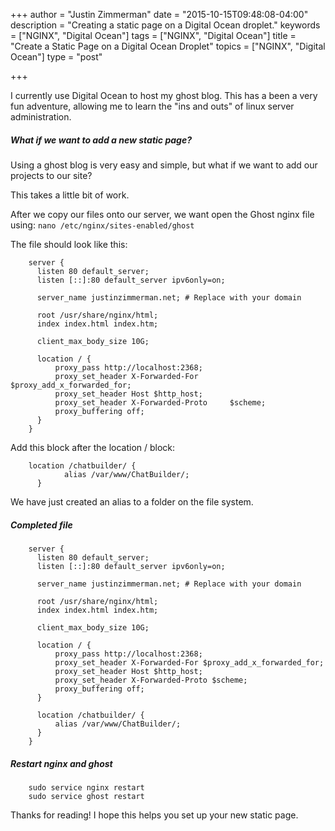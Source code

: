 +++
author = "Justin Zimmerman"
date = "2015-10-15T09:48:08-04:00"
description = "Creating a static page on a Digital Ocean droplet."
keywords = ["NGINX", "Digital Ocean"]
tags = ["NGINX", "Digital Ocean"]
title = "Create a Static Page on a Digital Ocean Droplet"
topics = ["NGINX", "Digital Ocean"]
type = "post"

+++

I currently use Digital Ocean to host my ghost blog. This has a been a very fun adventure, allowing me to learn the "ins and outs" of linux server administration.

##### What if we want to add a new static page?
Using a ghost blog is very easy and simple, but what if we want to add our projects to our site?

This takes a little bit of work.

After we copy our files onto our server, we want open the Ghost nginx file using:
`nano /etc/nginx/sites-enabled/ghost`

The file should look like this:

```
    server {
      listen 80 default_server;
      listen [::]:80 default_server ipv6only=on;

      server_name justinzimmerman.net; # Replace with your domain

      root /usr/share/nginx/html;
      index index.html index.htm;

      client_max_body_size 10G;

      location / {
          proxy_pass http://localhost:2368;
          proxy_set_header X-Forwarded-For   $proxy_add_x_forwarded_for;
          proxy_set_header Host $http_host;
          proxy_set_header X-Forwarded-Proto     $scheme;
          proxy_buffering off;
      }
    }
```

Add this block after the location / block:

```
    location /chatbuilder/ {
            alias /var/www/ChatBuilder/;
      }
```

We have just created an alias to a folder on the file system.

##### Completed file

```
    server {
      listen 80 default_server;
      listen [::]:80 default_server ipv6only=on;

      server_name justinzimmerman.net; # Replace with your domain

      root /usr/share/nginx/html;
      index index.html index.htm;

      client_max_body_size 10G;

      location / {
          proxy_pass http://localhost:2368;
          proxy_set_header X-Forwarded-For $proxy_add_x_forwarded_for;
          proxy_set_header Host $http_host;
          proxy_set_header X-Forwarded-Proto $scheme;
          proxy_buffering off;
      }

      location /chatbuilder/ {
          alias /var/www/ChatBuilder/;
      }
    }
```

##### Restart nginx and ghost

```
    sudo service nginx restart
    sudo service ghost restart
```

Thanks for reading! I hope this helps you set up your new static page.
